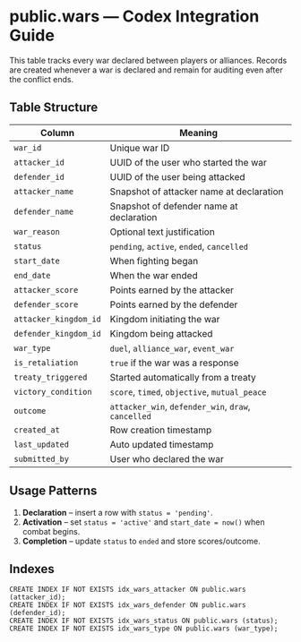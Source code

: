 # public.wars — Codex Integration Guide

This table tracks every war declared between players or alliances. Records are created whenever a war is declared and remain for auditing even after the conflict ends.

## Table Structure

| Column | Meaning |
| --- | --- |
| `war_id` | Unique war ID |
| `attacker_id` | UUID of the user who started the war |
| `defender_id` | UUID of the user being attacked |
| `attacker_name` | Snapshot of attacker name at declaration |
| `defender_name` | Snapshot of defender name at declaration |
| `war_reason` | Optional text justification |
| `status` | `pending`, `active`, `ended`, `cancelled` |
| `start_date` | When fighting began |
| `end_date` | When the war ended |
| `attacker_score` | Points earned by the attacker |
| `defender_score` | Points earned by the defender |
| `attacker_kingdom_id` | Kingdom initiating the war |
| `defender_kingdom_id` | Kingdom being attacked |
| `war_type` | `duel`, `alliance_war`, `event_war` |
| `is_retaliation` | `true` if the war was a response |
| `treaty_triggered` | Started automatically from a treaty |
| `victory_condition` | `score`, `timed`, `objective`, `mutual_peace` |
| `outcome` | `attacker_win`, `defender_win`, `draw`, `cancelled` |
| `created_at` | Row creation timestamp |
| `last_updated` | Auto updated timestamp |
| `submitted_by` | User who declared the war |

## Usage Patterns
1. **Declaration** – insert a row with `status = 'pending'`.
2. **Activation** – set `status = 'active'` and `start_date = now()` when combat begins.
3. **Completion** – update `status` to `ended` and store scores/outcome.

## Indexes
```
CREATE INDEX IF NOT EXISTS idx_wars_attacker ON public.wars (attacker_id);
CREATE INDEX IF NOT EXISTS idx_wars_defender ON public.wars (defender_id);
CREATE INDEX IF NOT EXISTS idx_wars_status ON public.wars (status);
CREATE INDEX IF NOT EXISTS idx_wars_type ON public.wars (war_type);
```
